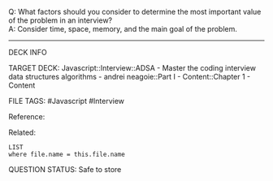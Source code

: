 Q: What factors should you consider to determine the most important value of the problem in an interview?  
A: Consider time, space, memory, and the main goal of the problem.
<!--ID: 1693659900601-->

---

DECK INFO

TARGET DECK: Javascript::Interview::ADSA - Master the coding interview data structures algorithms - andrei neagoie::Part I - Content::Chapter 1 - Content

FILE TAGS: #Javascript #Interview

Reference:

Related:

```dataview
LIST
where file.name = this.file.name
```


QUESTION STATUS: Safe to store